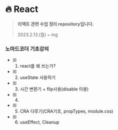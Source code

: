 # 🔥 React
> **리액트 관련 수업 정리 repository입니다.**  
> 
> 2023.2.13.(월) ~ ing

### 노마드코더 기초강의
- [x] 1. react를 왜 쓰는가?
- [x] 2. useState 사용하기
- [x] 3. 시간 변환기 + flip사용(disable 이용)
- [X] 4. 
- [X] 5. CRA 다루기(CRA기초, propTypes, module.css)
- [x] 6. useEffect, Cleanup
